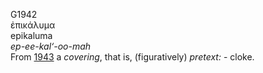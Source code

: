 G1942  
ἐπικάλυμα  
epikaluma  
*ep-ee-kal‘-oo-mah*  
From [1943](g1943) a *covering*, that is, (figuratively) *pretext:* -
cloke.  
